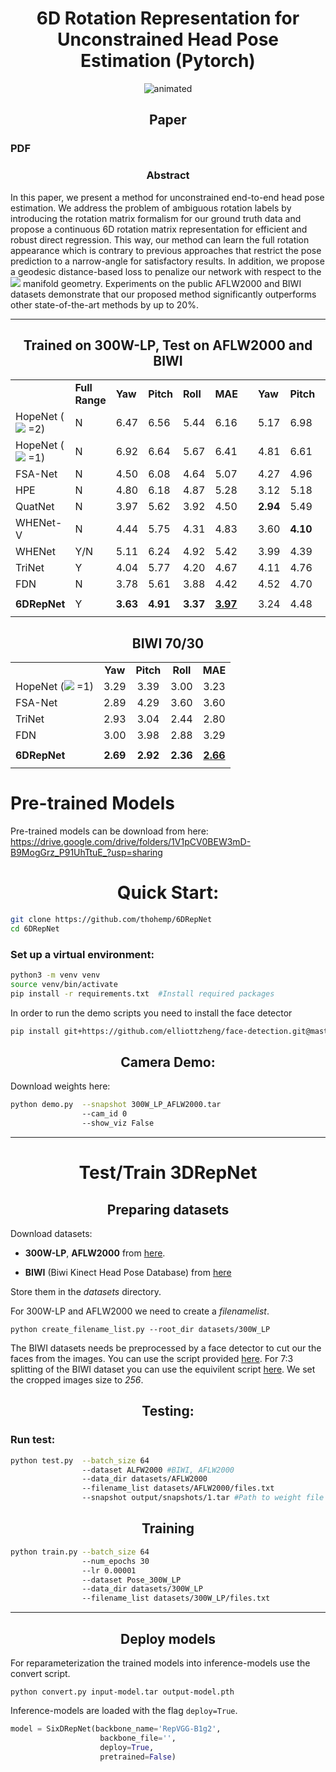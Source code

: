 # <div align="center"> **6D Rotation Representation for Unconstrained Head Pose Estimation (Pytorch)** </div>

<p align="center">
  <img src="https://github.com/thohemp/archive/blob/main/6DRepNet2.gif" alt="animated" />
</p>

## <div align="center"> **Paper**</div>
### PDF

### <div align="center"> **Abstract**</div>
In this paper, we present a method for unconstrained end-to-end head pose estimation. We address the problem of ambiguous rotation labels by introducing the rotation matrix formalism for our ground truth data and propose a continuous 6D rotation matrix representation for efficient and robust direct regression. This way, our method can learn the full rotation appearance which is contrary to previous approaches that restrict the pose prediction to a narrow-angle for satisfactory results. In addition, we propose a geodesic distance-based loss to penalize our network with respect to the <img src="https://render.githubusercontent.com/render/math?math=\textit{SO}(3)"> manifold geometry. Experiments on the public AFLW2000 and BIWI datasets demonstrate that our proposed method significantly outperforms other state-of-the-art methods by up to 20\%.
___

<div align="center"> 
  
## **Trained on 300W-LP, Test on AFLW2000 and BIWI** 
|                        |         |   ||             |          |          |          |          |          |          |
| --------------------- | -------------- |--- | ------- | ------ | ------ | ------ | ------ | ------ | ------ | ------ |
|                        | **Full Range** |        **Yaw**        |  **Pitch**   |   **Roll**   |   **MAE**    | |  **Yaw**    |  **Pitch**   |   **Roll**   |   **MAE**    |
| HopeNet (<img src="https://render.githubusercontent.com/render/math?math=\alpha"> =2) |           N       |       6.47        |   6.56   |   5.44   |   6.16   ||   5.17   |   6.98   |   3.39   |   5.18   |
| HopeNet  (<img src="https://render.githubusercontent.com/render/math?math=\alpha"> =1)|           N       |       6.92        |   6.64   |   5.67   |   6.41   ||   4.81   |   6.61   |   3.27   |   4.90   |
| FSA-Net                |           N       |       4.50        |   6.08   |   4.64   |   5.07   ||   4.27   |   4.96   |   2.76   |   4.00   |
| HPE                    |           N       |       4.80        |   6.18   |   4.87   |   5.28   ||   3.12   |   5.18   |   4.57   |   4.29   |
| QuatNet                |          N        |       3.97        |   5.62   |   3.92   |   4.50   || **2.94** |   5.49   |   4.01   |   4.15   |
| WHENet-V               |         N         |       4.44        |   5.75   |   4.31   |   4.83   ||   3.60   | **4.10** |   2.73   |   3.48   |
| WHENet                 |         Y/N         |       5.11        |   6.24   |   4.92   |   5.42   ||   3.99   |   4.39   |   3.06   |   3.81   |
| TriNet                 |         Y         |       4.04        |   5.77   |   4.20   |   4.67   ||   4.11   |   4.76   |   3.05   |   3.97   |
| FDN                    |         N         |       3.78        |   5.61   |   3.88   |   4.42  | |   4.52   |   4.70   | **2.56** |   3.93   |
|                        |                  |                   |          |          |          |          |          |          |          |
| **6DRepNet**               |         Y        |     **3.63**      | **4.91** | **3.37** | <ins>**3.97**</ins> ||   3.24   |   4.48   |   2.68   |<ins> **3.47**</ins> |
|                        |                  |                   |          |          |          |          |          |          |          | |

</div>

<div align="center">

## **BIWI 70/30**

|                         |          |          |          |          |
| :---------------------- | :------: | :------: | :------: | :------: |
|                         |   **Yaw**    |  **Pitch**   |   **Roll**   |   **MAE**    |
| HopeNet (<img src="https://render.githubusercontent.com/render/math?math=\alpha"> =1) |   3.29   |   3.39   |   3.00   |   3.23   |
| FSA-Net                 |   2.89   |   4.29   |   3.60   |   3.60   |
| TriNet                  |   2.93   |   3.04   |   2.44   |   2.80   |
| FDN                     |   3.00   |   3.98   |   2.88   |   3.29   |
|                         |          |          |          |          |
| **6DRepNet**                | **2.69** | **2.92** | **2.36** | <ins>**2.66** </ins>|
|                         |          |          |          |          |
</div>

# **Pre-trained Models**

Pre-trained models can be download from here: https://drive.google.com/drive/folders/1V1pCV0BEW3mD-B9MogGrz_P91UhTtuE_?usp=sharing



# <div align="center"> **Quick Start**: </div>

```sh
git clone https://github.com/thohemp/6DRepNet
cd 6DRepNet
```
### Set up a virtual environment:
```sh
python3 -m venv venv
source venv/bin/activate
pip install -r requirements.txt  #Install required packages
```
In order to run the demo scripts you need to install the face detector

```sh
pip install git+https://github.com/elliottzheng/face-detection.git@master
```

##  <div align="center"> **Camera Demo**:</div>
Download weights here:

```sh
python demo.py  --snapshot 300W_LP_AFLW2000.tar
                --cam_id 0
                --show_viz False
```


___

# <div align="center"> **Test/Train 3DRepNet** </div>
## <div align="center">  **Preparing datasets** </div>
Download datasets:

* **300W-LP**, **AFLW2000** from [here](http://www.cbsr.ia.ac.cn/users/xiangyuzhu/projects/3DDFA/main.htm).

* **BIWI** (Biwi Kinect Head Pose Database) from [here](https://icu.ee.ethz.ch/research/datsets.html) 

Store them in the *datasets* directory.

For 300W-LP and AFLW2000 we need to create a *filenamelist*. 
```
python create_filename_list.py --root_dir datasets/300W_LP
```
The BIWI datasets needs be preprocessed by a face detector to cut our the faces from the images. You can use the script provided [here](https://github.com/shamangary/FSA-Net/blob/master/data/TYY_create_db_biwi.py). For 7:3 splitting of the BIWI dataset you can use the equivilent script [here](https://github.com/shamangary/FSA-Net/blob/master/data/TYY_create_db_biwi_70_30.py). We set the cropped images size to *256*.



## <div align="center"> **Testing**: </div>

### Run test:

```sh
python test.py  --batch_size 64
                --dataset ALFW2000 #BIWI, AFLW2000
                --data_dir datasets/AFLW2000
                --filename_list datasets/AFLW2000/files.txt
                --snapshot output/snapshots/1.tar #Path to weight file 
```

## <div align="center">  **Training** </div>

```sh
python train.py --batch_size 64
                --num_epochs 30
                --lr 0.00001
                --dataset Pose_300W_LP
                --data_dir datasets/300W_LP
                --filename_list datasets/300W_LP/files.txt
```

___
## <div align="center"> **Deploy models** </div>

For reparameterization the trained models into inference-models use the convert script.

```
python convert.py input-model.tar output-model.pth
```

Inference-models are loaded with the flag ```deploy=True```.

```python
model = SixDRepNet(backbone_name='RepVGG-B1g2',
                    backbone_file='',
                    deploy=True,
                    pretrained=False)
```
